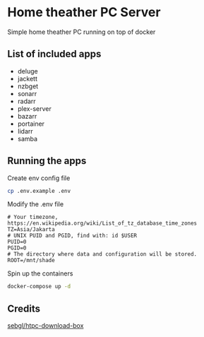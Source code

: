 # Home theather PC Server
Simple home theather PC running on top of docker

## List of included apps
- deluge
- jackett
- nzbget
- sonarr
- radarr
- plex-server
- bazarr
- portainer
- lidarr
- samba

## Running the apps
Create env config file
```sh
cp .env.example .env
```

Modify the .env file
```
# Your timezone, https://en.wikipedia.org/wiki/List_of_tz_database_time_zones
TZ=Asia/Jakarta
# UNIX PUID and PGID, find with: id $USER
PUID=0
PGID=0
# The directory where data and configuration will be stored.
ROOT=/mnt/shade
```

Spin up the containers
```sh
docker-compose up -d
```

## Credits
[sebgl/htpc-download-box](https://github.com/sebgl/htpc-download-box)
